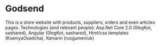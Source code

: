 # Godsend
This is a store website with products, suppliers, orders and even articles pages.
Technologies (and relevant people): Asp.Net Core 2.0 (0legKot, sashared), Angular (0legKot, sashared), Html/css templates (KseniyaOsadcha), Xamarin (rusgumeniuk)

